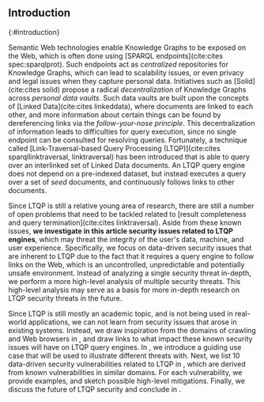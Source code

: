 ## Introduction
{:#introduction}

Semantic Web technologies enable Knowledge Graphs to be exposed on the Web,
which is often done using [SPARQL endpoints](cite:cites spec:sparqlprot).
Such endpoints act as *centralized* repositories for Knowledge Graphs,
which can lead to scalability issues, or even privacy and legal issues when they capture personal data.
Initiatives such as [Solid](cite:cites solid) propose a radical *decentralization* of Knowledge Graphs across *personal data vaults*.
Such data vaults are built upon the concepts of [Linked Data](cite:cites linkeddata),
where documents are linked to each other, and more information about certain things can be found by dereferencing links via the *follow-your-nose principle*.
This decentralization of information leads to difficulties for query execution,
since no single endpoint can be consulted for resolving queries.
Fortunately, a technique called [Link-Traversal-based Query Processing (LTQP)](cite:cites sparqllinktraversal, linktraversal)
has been introduced that is able to query over an interlinked set of Linked Data documents.
An LTQP query engine does not depend on a pre-indexed dataset,
but instead executes a query over a set of *seed* documents,
and continuously follows links to other documents.

Since LTQP is still a relative young area of research,
there are still a number of open problems that need to be tackled
related to [result completeness and query termination](cite:cites linktraversal).
Aside from these known issues, **we investigate in this article security issues related to LTQP engines**,
which may threat the integrity of the user's data, machine, and user experience.
Specifically, we focus on data-driven security issues that are inherent to LTQP due to the fact that it requires a query engine to follow links on the Web,
which is an uncontrolled, unpredictable and potentially unsafe environment.
Instead of analyzing a single security threat in-depth,
we perform a more high-level analysis of multiple security threats.
This high-level analysis may serve as a basis for more in-depth research on LTQP security threats in the future.

Since LTQP is still mostly an academic topic, and is not being used in real-world applications,
we can not learn from security issues that arose in existing systems.
Instead, we draw inspiration from the domains of crawling and Web browsers in [](#related-work),
and draw links to what impact these known security issues will have on LTQP query engines.
In [](#use-case), we introduce a guiding use case that will be used to illustrate different threats with.
Next, we list 10 data-driven security vulnerabilities related to LTQP in [](#threats),
which are derived from known vulnerabilities in similar domains.
For each vulnerability, we provide examples, and sketch possible high-level mitigations.
Finally, we discuss the future of LTQP security and conclude in [](#conclusions).
